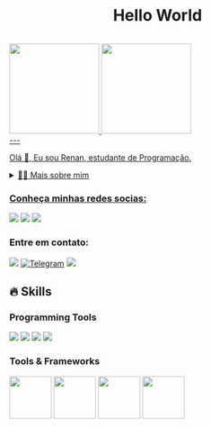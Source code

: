 <!--título-->
<div id="user-content-toc">
  <ul align="center">
    <summary><h1 style="display: inline-block">Hello World</h1></summary>
</div>

<div>
<a href="https://github.com/Nanbispo">
<img loading="lazy" height="160em" src="https://github-readme-stats.vercel.app/api/top-langs/?username=Nanbispo&layout=compact&langs_count=7&theme=dracula&include_all_commits=true&count_private=true"/>
<img loading="lazy" height="160em" src="https://github-readme-stats.vercel.app/api?username=Nanbispo&show_icons=true&theme=dracula&include_all_commits=true&count_private=true"/>
</div>
---
<p>
  Olá 👋, Eu sou Renan, estudante de Programação.
</p>

<!-- Dropdown -->
<details>
  <summary>👨‍💻 Mais sobre mim</summary>
  - 💬 Tenho 18 anos, estudo programação mobile nativo, minhas habilidades em desenvolvimento são: Android, Kotlin, Java, Jackpack Compose e Firebase.
</details>
<!-- Links -->

### Conheça minhas redes socias:  
  <a href="https://www.instagram.com/nanbispo_/" target="_blank"><img loading="lazy" src="https://img.shields.io/badge/-Instagram-%23E4405F?style=for-the-badge&logo=instagram&logoColor=white" target="_blank"></a>
  <a href="https://www.linkedin.com/in/renan-de-jesus-bispo-78a576243/" target="_blank"><img loading="lazy" src="https://img.shields.io/badge/-LinkedIn-%230077B5?style=for-the-badge&logo=linkedin&logoColor=white" target="_blank"></a>
  <a href="https://twitter.com/RenanBispo07" target="_blank"><img loading="lazy" src="https://img.shields.io/badge/-X-%230077B5?style=for-the-badge&logo=X&logoColor=white" target="_blank"></a>

### Entre em contato:
  <a href="https://discord.com/channels/.renanbispo" target="_blank"><img loading="lazy" src="https://img.shields.io/badge/-Discord-1E0BFF?style=for-the-badge&logo=discord&logoColor=white" target="_blank"></a>
  [![Telegram](https://img.shields.io/badge/Telegram-fff?style=for-the-badge&logo=telegram&logoColor=2CA5E0)](https://t.me/RenanBispo)
  <a href = "mailto:renanjesusbispo@gmail.com"><img loading="lazy" src="https://img.shields.io/badge/Gmail-D14836?style=for-the-badge&logo=gmail&logoColor=white" target="_blank"></a>


## 🔥 Skills
<!-- Skills: Programming Languages -->
  <div>
    <h3>Programming Tools</h3>
    <a target="_blank"><img loading="lazy" src="https://img.shields.io/badge/-Kotlin-6959CD?style=for-the-badge&logo=Kotlin&logoColor=white" target="_blank"></a>
    <a target="_blank"><img loading="lazy" src="https://img.shields.io/badge/-Java-FF6347?style=for-the-badge&logo=javalenguage&logoColor=white" target="_blank"></a>
    <a target="_blank"><img loading="lazy" src="https://img.shields.io/badge/-Compose-8FBC8F?style=for-the-badge&logo=Jetpackcompose&logoColor=white" target="_blank"></a>
    <a target="_blank"><img loading="lazy" src="https://img.shields.io/badge/-Android-00FA9A?style=for-the-badge&logo=Android&logoColor=white" target="_blank"></a>
  </div>
  
  <!-- Skills: Tools & Frameworks -->
  <div>
    <h3>Tools & Frameworks</h3>
    <img src="https://cdn.jsdelivr.net/gh/devicons/devicon/icons/androidstudio/androidstudio-original.svg" height="75" width="75"/>
    <img src="https://cdn.jsdelivr.net/gh/devicons/devicon/icons/android/android-original.svg" height="75" width="75"/>
    <img src="https://cdn.jsdelivr.net/gh/devicons/devicon/icons/gradle/gradle-plain.svg" height="75" width="75"/>
    <img src="https://cdn.jsdelivr.net/gh/devicons/devicon/icons/git/git-original.svg" height="75" width="75"/>
          
  </div>
  
 
